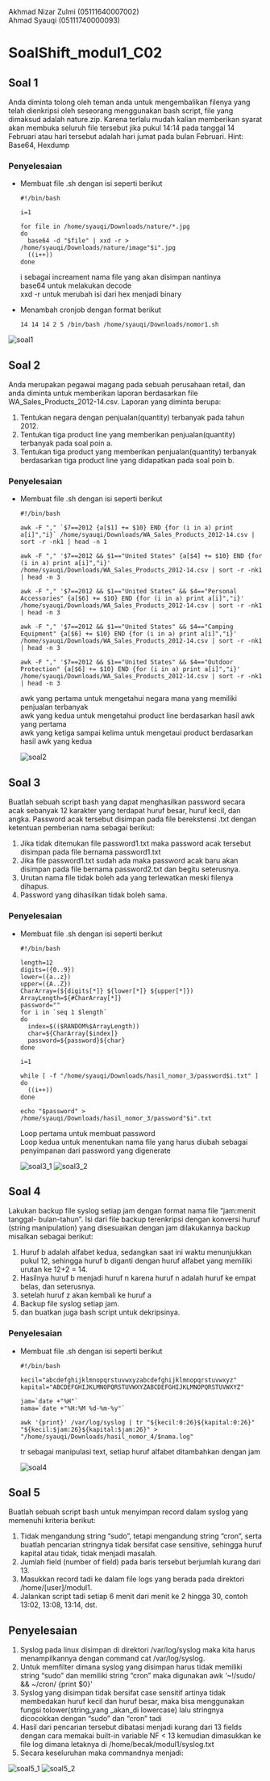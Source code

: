 Akhmad Nizar Zulmi (05111640007002) <br>
Ahmad Syauqi (05111740000093)

# SoalShift_modul1_C02

## Soal 1
Anda diminta tolong oleh teman anda untuk mengembalikan filenya yang telah
dienkripsi oleh seseorang menggunakan bash script, file yang dimaksud adalah
nature.zip. Karena terlalu mudah kalian memberikan syarat akan membuka seluruh
file tersebut jika pukul 14:14 pada tanggal 14 Februari atau hari tersebut adalah hari
jumat pada bulan Februari.
Hint: Base64, Hexdump

### Penyelesaian
- Membuat file .sh dengan isi seperti berikut
  ```
  #!/bin/bash
  
  i=1
  
  for file in /home/syauqi/Downloads/nature/*.jpg
  do
    base64 -d "$file" | xxd -r > /home/syauqi/Downloads/nature/image"$i".jpg
    ((i++))
  done
  ```
  i sebagai increament nama file yang akan disimpan nantinya<br>
  base64 untuk melakukan decode<br>
  xxd -r untuk merubah isi dari hex menjadi binary<br>

- Menambah cronjob dengan format berikut
  ```
  14 14 14 2 5 /bin/bash /home/syauqi/Downloads/nomor1.sh
  ```
  
![soal1](/image_modul1/soal1.png)

## Soal 2
Anda merupakan pegawai magang pada sebuah perusahaan retail, dan anda diminta
untuk memberikan laporan berdasarkan file WA_Sales_Products_2012-14.csv.
Laporan yang diminta berupa:
1. Tentukan negara dengan penjualan(quantity) terbanyak pada tahun 2012.
2. Tentukan tiga product line yang memberikan penjualan(quantity) terbanyak pada soal poin a.
3. Tentukan tiga product yang memberikan penjualan(quantity) terbanyak berdasarkan tiga product line yang didapatkan pada soal poin b.

### Penyelesaian
- Membuat file .sh dengan isi seperti berikut
  ```
  #!/bin/bash

  awk -F "," `$7==2012 {a[$1] += $10} END {for (i in a) print a[i]","i}` /home/syauqi/Downloads/WA_Sales_Products_2012-14.csv | sort -r -nk1 | head -n 1

  awk -F "," '$7==2012 && $1=="United States" {a[$4] += $10} END {for (i in a) print a[i]","i}' /home/syauqi/Downloads/WA_Sales_Products_2012-14.csv | sort -r -nk1 | head -n 3

  awk -F "," '$7==2012 && $1=="United States" && $4=="Personal Accessories" {a[$6] += $10} END {for (i in a) print a[i]","i}' /home/syauqi/Downloads/WA_Sales_Products_2012-14.csv | sort -r -nk1 | head -n 3

  awk -F "," '$7==2012 && $1=="United States" && $4=="Camping Equipment" {a[$6] += $10} END {for (i in a) print a[i]","i}' /home/syauqi/Downloads/WA_Sales_Products_2012-14.csv | sort -r -nk1 | head -n 3

  awk -F "," '$7==2012 && $1=="United States" && $4=="Outdoor Protection" {a[$6] += $10} END {for (i in a) print a[i]","i}' /home/syauqi/Downloads/WA_Sales_Products_2012-14.csv | sort -r -nk1 | head -n 3
  ```
  
  awk yang pertama untuk mengetahui negara mana yang memiliki penjualan terbanyak<br>
  awk yang kedua untuk mengetahui product line berdasarkan hasil awk yang pertama<br>
  awk yang ketiga sampai kelima untuk mengetaui product berdasarkan hasil awk yang kedua<br>
  
  ![soal2](/image_modul1/soal2.png)
  
## Soal 3
Buatlah sebuah script bash yang dapat menghasilkan password secara acak
sebanyak 12 karakter yang terdapat huruf besar, huruf kecil, dan angka. Password
acak tersebut disimpan pada file berekstensi .txt dengan ketentuan pemberian nama
sebagai berikut:
1. Jika tidak ditemukan file password1.txt maka password acak tersebut disimpan pada file bernama password1.txt
2. Jika file password1.txt sudah ada maka password acak baru akan disimpan pada file bernama password2.txt dan begitu seterusnya.
3. Urutan nama file tidak boleh ada yang terlewatkan meski filenya dihapus.
4. Password yang dihasilkan tidak boleh sama.

### Penyelesaian
- Membuat file .sh dengan isi seperti berikut
  ```
  #!/bin/bash

  length=12
  digits=({0..9})
  lower=({a..z})
  upper=({A..Z})
  CharArray=(${digits[*]} ${lower[*]} ${upper[*]})
  ArrayLength=${#CharArray[*]}
  password=""
  for i in `seq 1 $length`
  do
    index=$(($RANDOM%$ArrayLength))
    char=${CharArray[$index]}
    password=${password}${char}
  done

  i=1

  while [ -f "/home/syauqi/Downloads/hasil_nomor_3/password$i.txt" ]
  do
    ((i++))
  done

  echo "$password" > /home/syauqi/Downloads/hasil_nomor_3/password"$i".txt
  ```
  
  Loop pertama untuk membuat password<br>
  Loop kedua untuk menentukan nama file yang harus diubah sebagai penyimpanan dari password yang digenerate<br>
  
  ![soal3_1](/image_modul1/soal3_1.png)
  ![soal3_2](/image_modul1/soal3_2.png)
  
## Soal 4
Lakukan backup file syslog setiap jam dengan format nama file “jam:menit tanggal-
bulan-tahun”. Isi dari file backup terenkripsi dengan konversi huruf (string
manipulation) yang disesuaikan dengan jam dilakukannya backup misalkan sebagai
berikut:
1. Huruf b adalah alfabet kedua, sedangkan saat ini waktu menunjukkan pukul 12, sehingga huruf b diganti dengan huruf alfabet yang memiliki urutan ke 12+2 = 14.
2. Hasilnya huruf b menjadi huruf n karena huruf n adalah huruf ke empat belas, dan seterusnya.
3. setelah huruf z akan kembali ke huruf a
4. Backup file syslog setiap jam.
5. dan buatkan juga bash script untuk dekripsinya.

### Penyelesaian
- Membuat file .sh dengan isi seperti berikut
  ```
  #!/bin/bash

  kecil="abcdefghijklmnopqrstuvwxyzabcdefghijklmnopqrstuvwxyz"
  kapital="ABCDEFGHIJKLMNOPQRSTUVWXYZABCDEFGHIJKLMNOPQRSTUVWXYZ"

  jam=`date +"%H"`
  nama=`date +"%H:%M %d-%m-%y"`

  awk '{print}' /var/log/syslog | tr "${kecil:0:26}${kapital:0:26}" "${kecil:$jam:26}${kapital:$jam:26}" > "/home/syauqi/Downloads/hasil_nomor_4/$nama.log"
  ```
  
  tr sebagai manipulasi text, setiap huruf alfabet ditambahkan dengan jam
  
  ![soal4](/image_modul1/soal4.png)

## Soal 5
Buatlah sebuah script bash untuk menyimpan record dalam syslog yang memenuhi
kriteria berikut:
1. Tidak mengandung string “sudo”, tetapi mengandung string “cron”, serta buatlah pencarian stringnya tidak bersifat case sensitive, sehingga huruf kapital atau tidak, tidak menjadi masalah.
2. Jumlah field (number of field) pada baris tersebut berjumlah kurang dari 13.
3. Masukkan record tadi ke dalam file logs yang berada pada direktori /home/[user]/modul1.
4. Jalankan script tadi setiap 6 menit dari menit ke 2 hingga 30, contoh 13:02, 13:08, 13:14, dst.

## Penyelesaian
1. Syslog pada linux disimpan di direktori /var/log/syslog maka kita harus menampilkannya dengan command cat /var/log/syslog.
2. Untuk memfilter dimana syslog yang disimpan harus tidak memiliki string “sudo” dan memiliki string “cron” maka digunakan awk ‘~!/sudo/ && ~/cron/ {print $0}’
3. Syslog yang disimpan tidak bersifat case sensitif artinya tidak membedakan huruf kecil dan huruf besar, maka bisa menggunakan fungsi tolower(string_yang _akan_di lowercase) lalu stringnya dicocokkan dengan “sudo” dan “cron” tadi
4. Hasil dari pencarian tersebut dibatasi menjadi kurang dari 13 fields dengan cara memakai built-in variable NF < 13 kemudian dimasukkan ke file log dimana letaknya di /home/becak/modul1/syslog.txt
5. Secara keseluruhan maka commandnya menjadi:

![soal5_1](/image_modul1/soal5_1.png)
![soal5_2](/image_modul1/soal5_2.png)
